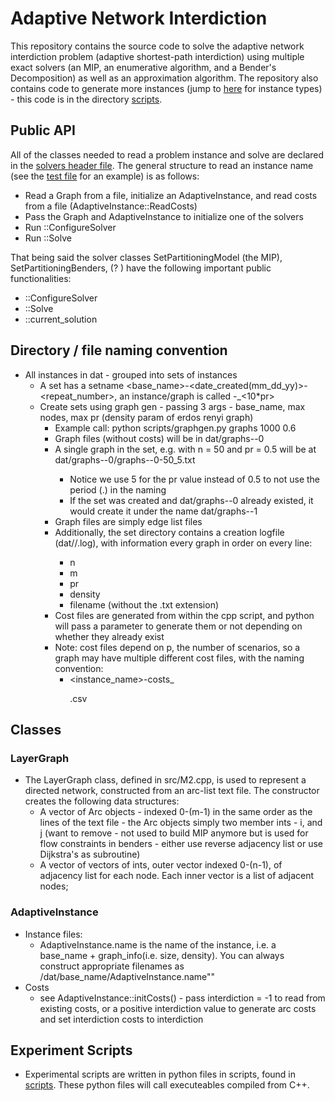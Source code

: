 # Adaptive Network Interdiction

This repository contains the source code to solve the adaptive network interdiction problem (adaptive shortest-path interdiction) using multiple exact solvers (an MIP, an enumerative algorithm, and a Bender's Decomposition) as well as an approximation algorithm. The repository also contains code to generate more instances (jump to [here]() for instance types) - this code is in the directory [scripts](https://github.com/lucawrabetz/ARSPI/tree/master/scripts).

## Public API

All of the classes needed to read a problem instance and solve are declared in the [solvers header file](https://github.com/lucawrabetz/ARSPI/tree/master/solvers.h). The general structure to read an instance name (see the [test file](https://github.com/lucawrabetz/ARSPI/tree/master/test.cpp) for an example) is as follows:
* Read a Graph from a file, initialize an AdaptiveInstance, and read costs from a file (AdaptiveInstance::ReadCosts)
* Pass the Graph and AdaptiveInstance to initialize one of the solvers
* Run ::ConfigureSolver
* Run ::Solve

That being said the solver classes SetPartitioningModel (the MIP), SetPartitioningBenders, (? ) have the following important public functionalities:
* ::ConfigureSolver
* ::Solve
* ::current_solution

## Directory / file naming convention
* All instances in dat - grouped into sets of instances 
    * A set has a setname <base_name>-<date_created(mm_dd_yy)>-<repeat_number>, an instance/graph is called <setname>-<n>_<10*pr>
    * Create sets using graph gen - passing 3 args - base_name, max nodes, max pr (density param of erdos renyi graph)
        * Example call: python scripts/graphgen.py graphs 1000 0.6
        * Graph files (without costs) will be in dat/graphs-<date>-0
        * A single graph in the set, e.g. with n = 50 and pr = 0.5 will be at dat/graphs-<date>-0/graphs-<date>-0-50_5.txt
            * Notice we use 5 for the pr value instead of 0.5 to not use the period (.) in the naming
            * If the set was created and dat/graphs-<date>-0 already existed, it would create it under the name dat/graphs-<date>-1
        * Graph files are simply edge list files
        * Additionally, the set directory contains a creation logfile (dat/<setname>/<setname>.log), with information every graph in order on every line:
            * n
            * m
            * pr
            * density
            * filename (without the .txt extension)
        * Cost files are generated from within the cpp script, and python will pass a parameter to generate them or not depending on whether they already exist
        * Note: cost files depend on p, the number of scenarios, so a graph may have multiple different cost files, with the naming convention:
            * <instance_name>-costs_<p>.csv

## Classes

### LayerGraph

* The LayerGraph class, defined in src/M2.cpp, is used to represent a directed network, constructed from an arc-list text file. The constructor creates the following data structures: 
    * A vector of Arc objects - indexed 0-(m-1) in the same order as the lines of the text file - the Arc objects simply two member ints - i, and j (want to remove - not used to build MIP anymore but is used for flow constraints in benders - either use reverse adjacency list or use Dijkstra's as subroutine)
    * A vector of vectors of ints, outer vector indexed 0-(n-1), of adjacency list for each node. Each inner vector is a list of adjacent nodes;

### AdaptiveInstance

* Instance files:
    * AdaptiveInstance.name is the name of the instance, i.e. a base_name + graph_info(i.e. size, density). You can always construct appropriate filenames as /dat/base_name/AdaptiveInstance.name""
* Costs 
    * see AdaptiveInstance::initCosts() - pass interdiction = -1 to read from existing costs, or a positive interdiction value to generate arc costs and set interdiction costs to interdiction

## Experiment Scripts

* Experimental scripts are written in python files in scripts, found in [scripts](https://github.com/lucawrabetz/ARSPI/tree/master/scripts). These python files will call executeables compiled from C++. 
